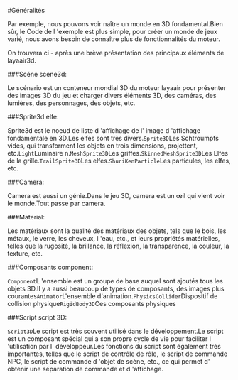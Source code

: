 #Généralités

Par exemple, nous pouvons voir naître un monde en 3D fondamental.Bien sûr, le Code de l 'exemple est plus simple, pour créer un monde de jeux varié, nous avons besoin de connaître plus de fonctionnalités du moteur.

On trouvera ci - après une brève présentation des principaux éléments de layaair3d.

###Scéne scene3d:

Le scénario est un conteneur mondial 3D du moteur layaair pour présenter des images 3D du jeu et charger divers éléments 3D, des caméras, des lumières, des personnages, des objets, etc.

###Sprite3d elfe:

Sprite3d est le noeud de liste d 'affichage de l' image d 'affichage fondamentale en 3D.Les elfes sont très divers.`Sprite3D`Les Schtroumpfs vides, qui transforment les objets en trois dimensions, projettent, etc.`Light`Luminaire n.`MeshSprite3D`Les griffes.`SkinnedMeshSprite3D`Les Elfes de la grille.`TrailSprite3D`Les elfes.`ShuriKenParticle`Les particules, les elfes, etc.

###Camera:

Camera est aussi un génie.Dans le jeu 3D, camera est un œil qui vient voir le monde.Tout passe par camera.

###Material:

Les matériaux sont la qualité des matériaux des objets, tels que le bois, les métaux, le verre, les cheveux, l 'eau, etc., et leurs propriétés matérielles, telles que la rugosité, la brillance, la réflexion, la transparence, la couleur, la texture, etc.

###Composants component:

​`Component`L 'ensemble est un groupe de base auquel sont ajoutés tous les objets 3D.Il y a aussi beaucoup de types de composants, des images plus courantes`Animator`L'ensemble d'animation.`PhysicsCollider`Dispositif de collision physique`RigidBody3D`Ces composants physiques

###Script script 3D:

​`Script3D`Le script est très souvent utilisé dans le développement.Le script est un composant spécial qui a son propre cycle de vie pour faciliter l 'utilisation par l' développeur.Les fonctions du script sont également très importantes, telles que le script de contrôle de rôle, le script de commande NPC, le script de commande d 'objet de scène, etc., ce qui permet d' obtenir une séparation de commande et d 'affichage.

##### 		